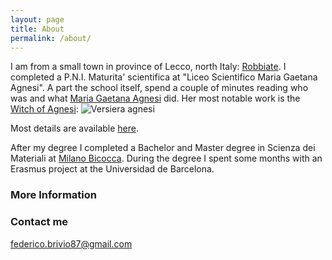 ```yaml
---
layout: page
title: About
permalink: /about/
---
```


I am from a small town in province of Lecco, north Italy: [Robbiate](https://it.wikipedia.org/wiki/Robbiate).
I completed a P.N.I. Maturita' scientifica at "Liceo Scientifico Maria Gaetana Agnesi". A part the school itself, spend a couple of minutes reading who was and what [Maria Gaetana Agnesi](https://en.wikipedia.org/wiki/Maria_Gaetana_Agnesi) did.
Her most notable work is the [Witch of Agnesi](https://en.wikipedia.org/wiki/Witch_of_Agnesi):
![Versiera agnesi](https://lh3.googleusercontent.com/-lS4UFFq6b68/U3X5mHJW6_I/AAAAAAAAGWM/13J8jqdTe1g/w506-h324/witch_Agnesi.gif)

Most details are available [here](http://www.wolframalpha.com/input/?i=witch+agnesi).

After my degree I completed a Bachelor and Master degree in Scienza dei Materiali at [Milano Bicocca](www.unimib.it).
During the degree I spent some months with an Erasmus project at the Universidad de Barcelona.



### More Information


### Contact me

[federico.brivio87@gmail.com](mailto:federico.brivio87@gmail.com)
